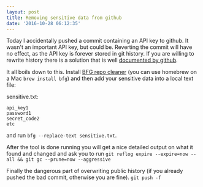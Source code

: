 ```yaml
---
layout: post
title: Removing sensitive data from github
date: '2016-10-28 06:12:35'
---
```


Today I accidentally pushed a commit containing an API key to github. It wasn't an important API key, but could be. Reverting the commit will have no effect, as the API key is forever stored in git history.
If you are willing to rewrite history there is a solution that is well [documented by github](https://help.github.com/articles/remove-sensitive-data/).

It all boils down to this. Install [BFG repo cleaner](https://rtyley.github.io/bfg-repo-cleaner/) (you can use homebrew on a Mac `brew install bfg`) and then add your sensitive data into a local text file:

sensitive.txt:
```
api_key1
password1
secret_code2
etc
```

and run `bfg --replace-text sensitive.txt`.

After the tool is done running you will get a nice detailed output on what it found and changed and ask you to run
`git reflog expire --expire=now --all && git gc --prune=now --aggressive`

Finally the dangerous part of overwriting public history (if you already pushed the bad commit, otherwise you are fine).
`git push -f`

